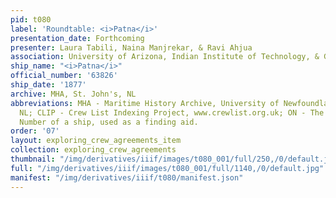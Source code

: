 ```yaml
---
pid: t080
label: 'Roundtable: <i>Patna</i>'
presentation_date: Forthcoming
presenter: Laura Tabili, Naina Manjrekar, & Ravi Ahjua
association: University of Arizona, Indian Institute of Technology, & Georg-August-University
ship_name: "<i>Patna</i>"
official_number: '63826'
ship_date: '1877'
archive: MHA, St. John's, NL
abbreviations: MHA - Maritime History Archive, University of Newfoundland, St. John's
  NL; CLIP - Crew List Indexing Project, www.crewlist.org.uk; ON - The permanent Official
  Number of a ship, used as a finding aid.
order: '07'
layout: exploring_crew_agreements_item
collection: exploring_crew_agreements
thumbnail: "/img/derivatives/iiif/images/t080_001/full/250,/0/default.jpg"
full: "/img/derivatives/iiif/images/t080_001/full/1140,/0/default.jpg"
manifest: "/img/derivatives/iiif/t080/manifest.json"
---
```

